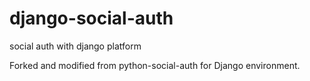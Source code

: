 # django-social-auth
social auth with django platform

Forked and modified from python-social-auth for Django environment.
